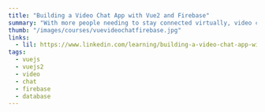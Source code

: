```yaml
---
title: "Building a Video Chat App with Vue2 and Firebase"
summary: "With more people needing to stay connected virtually, video chat applications like Zoom and Microsoft Teams have exploded in popularity. Curious about how you might build a video chat application of your own?"
thumb: "/images/courses/vuevideochatfirebase.jpg"
links:
  - lil: https://www.linkedin.com/learning/building-a-video-chat-app-with-vue-js-and-firebase
tags:
  - vuejs
  - vuejs2
  - video
  - chat
  - firebase
  - database
---
```

